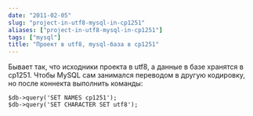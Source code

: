 ```yaml
---
date: "2011-02-05"
slug: "project-in-utf8-mysql-in-cp1251"
aliases: ["project-in-utf8-mysql-in-cp1251"]
tags: ["mysql"]
title: "Проект в utf8, mysql-база в cp1251"
---
```


Бывает так, что исходники проекта в utf8, а данные в базе хранятся в cp1251. Чтобы MySQL сам занимался переводом в другую кодировку, но после коннекта выполнить команды:

```mysql
$db->query('SET NAMES cp1251');
$db->query('SET CHARACTER SET utf8');
```

